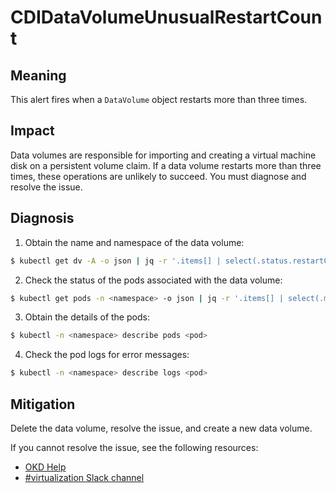 # CDIDataVolumeUnusualRestartCount
<!-- Edited by apinnick, Nov 2022-->

## Meaning

This alert fires when a `DataVolume` object restarts more than three times.

## Impact

Data volumes are responsible for importing and creating a virtual machine disk on a persistent volume claim. If a data volume restarts more than three times, these operations are unlikely to succeed. You must diagnose and resolve the issue.

## Diagnosis

1. Obtain the name and namespace of the data volume:
```bash
$ kubectl get dv -A -o json | jq -r '.items[] | select(.status.restartCount>3)' | jq '.metadata.name, .metadata.namespace'
```

2. Check the status of the pods associated with the data volume:
```bash
$ kubectl get pods -n <namespace> -o json | jq -r '.items[] | select(.metadata.ownerReferences[] | select(.name=="<dv_name>")).metadata.name'
```

3. Obtain the details of the pods:
```bash
$ kubectl -n <namespace> describe pods <pod>
```

4. Check the pod logs for error messages:
```bash
$ kubectl -n <namespace> describe logs <pod>
```

## Mitigation

Delete the data volume, resolve the issue, and create a new data volume.

<!--DS: If you cannot resolve the issue, log in to the link:https://access.redhat.com[Customer Portal] and open a support case, attaching the artifacts gathered during the Diagnosis procedure.-->
<!--USstart-->
If you cannot resolve the issue, see the following resources:

- [OKD Help](https://www.okd.io/help/)
- [#virtualization Slack channel](https://kubernetes.slack.com/channels/virtualization)
<!--USend-->

